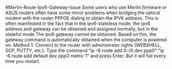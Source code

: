 #Merlin-Route-Ipv6-Gateway-Issue
Some users who use Merlin firmware or ASUS routers often have some minor problems when bridging the optical modem with the router PPPOE dialing to obtain the IPV6 address. This is often manifested in the fact that in the ipv6-stateless mode, the ipv6 address and gateway can be obtained and assigned normally, but in the stateful mode The ipv6 gateway cannot be obtained. Based on this, the gateway command is automatically obtained when the computer is powered on. Method 1: Connect to the router with administrator rights (WEBSHELL, SCP, PUTTY, etc.). Type the command "ip -6 route add 0::/0 dev ppp0" "ip -6 route add default dev ppp0 metric 1" and press Enter. But it will fail every time you restart.
